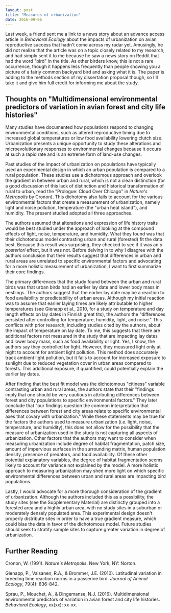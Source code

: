 ```yaml
---
layout: post
title: "Measures of urbanization"
date: 2016-09-06
---
```



<p>Last week, a friend sent me a link to a news story about an advance access article in <i>Behavioral Ecology</i> about the impacts of urbanization on avian reproductive success that hadn't come across my radar yet. Amusingly, he did not realize that the article was on a topic closely related to my research, and had simply sent it to me because he saw a news story on Reddit that had the word "bird" in the title. As other birders know, this is not a rare occurrence, though it happens less frequently than people showing you a picture of a fairly common backyard bird and asking what it is. The paper is adding to the methods section of my dissertation proposal though, so I'll take it and give him full credit for informing me about the study. </p>

<h2>Thoughts on "Multidimensional environmental predictors of variation in avian forest and city life histories"</h2>

<p>Many studies have documented how populations respond to changing environmental conditions, such as altered reproductive timing due to increased global temperatures or low food availability lowering clutch size. Urbanization presents a unique opportunity to study these alterations and microevolutionary responses to environmental changes because it occurs at such a rapid rate and is an extreme form of land-use changes. 
</p><p>
Past studies of the impact of urbanization on populations have typically used an experimental design in which an urban population is compared to a rural population. These studies use a dichotomous approach and overlook the gradient in between urban and rural, which is not a clean distinction (for a good discussion of this lack of distinction and historical transformation of rural to urban, read the "Prologue: Cloud Over Chicago" in <i>Nature's Metropolis</i> by Cronon). This dichotomy also fails to account for the various environmental factors that create a measurement of urbanization, namely light and noise pollution, temperature (the "urban heat island"), and humidity. The present studied adopted all three approaches. 
</p><p>
The authors assumed that alterations and expression of life history traits would be best studied under the approach of looking at the compound effects of light, noise, temperature, and humidity. What they found was that their dichotomous model contrasting urban and rural (forested) fit the data best. Because this result was surprising, they checked to see if it was an <i>a posteriori</i> effect, but it was not. Before delving in to why I disagree with the authors conclusion that their results suggest that differences in urban and rural areas are unrelated to specific environmental factors and advocating for a more holistic measurement of urbanization, I want to first summarize their core findings.
</p><p>
The primary differences that the study found between the urban and rural birds was that urban birds had an earlier lay date and lower body mass in nestlings. The authors suggest that the earlier lay date may be a reaction to food availability or predictability of urban areas. Although my initial reaction was to assume that earlier laying times are likely attributable to higher temperatures (see Gienapp et al., 2010, for a study on temperature and day length effects on lay dates in Finnish great tits), the authors the "differences persisted after controlling for temperature, humidity, light, and noise." This conflicts with prior research, including studies cited by the authors, about the impact of temperature on lay date. To me, this suggests that there are additional factors not measured in the study that are impacting lay dates and lower body mass, such as food availability or light. Yes, I know, the authors say they controlled for light. However, they measured light only at night to account for ambient light pollution. This method does accurately track ambient light pollution, but it fails to account for increased exposure to sunlight due to reduced vegetation cover in urban areas compared to forests. This additional exposure, if quantified, could potentially explain the earlier lay dates. 
</p><p>
After finding that the best fit model was the dichotomous "citiness" variable contrasting urban and rural areas, the authors state that their "findings imply that one should be very cautious in attributing differences between forest and city populations to specific environmental factors." They later conclude that "our findings question the common interpretation that differences between forest and city areas relate to specific environmental axes that covary with urbanization." While these statements may be true for the factors the authors used to measure urbanization (i.e. light, noise, temperature, and humidity), this does not allow for the possibility that the measure of urbanization used in the study is not capturing all aspects of urbanization. Other factors that the authors may want to consider when measuring urbanization include degree of habitat fragmentation, patch size, amount of impervious surfaces in the surrounding matrix, human population density, presence of predators, and food availability. Of these other potential explanatory variables, the degree of habitat fragmentation seems likely to account for variance not explained by the model. A more holistic approach to measuring urbanization may shed more light on which specific environmental differences between urban and rural areas are impacting bird populations. 
</p><p>
Lastly, I would advocate for a more thorough consideration of the gradient of urbanization. Although the authors included this as a possibility, the study sites (see the Supplementary Material) are distinctly grouped into a forested area and a highly urban area, with no study sites in a suburban or moderately densely populated area. This experimental design doesn't properly distribute sites in order to have a true gradient measure, which could bias the data in favor of the dichotomous model. Future studies should seek to stratify sample sites to capture greater variation in degree of urbanization.
</p>

<h2>Further Reading</h2>

<p>Cronon, W. (1991). <i>Nature's Metropolis</i>. New York, NY: Norton.
</p><p>
Gienapp, P., Valsanen, R.A., & Brommer, J.E. (2010). Latitudinal variation in breeding time reaction norms in a passerine bird. <i>Journal of Animal Ecology</i>, 79(4): 836-842.
</p><p>
Sprau, P., Mouchet, A., & Dingemanse, N.J. (2016). Multidimensional environmental predictors of variation in avian forest and city life histories. <i>Behavioral Ecology</i>, xx(xx): xx-xx.
</p>

